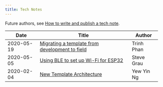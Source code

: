 ```yaml
---
title: Tech Notes
---
```


Future authors, see [How to write and publish a tech note](how-to-write-and-publish-a-tech-note).

|Date|Title|Author|
|-|-|-|
|2020-05-19|[Migrating a template from development to field](migrating-a-template-from-development-to-field)|Trinh Phan|
|2020-05-05|[Using BLE to set up Wi-Fi for ESP32](using-ble-to-set-up-wi-fi-for-esp32)|Steve Grau|
|2020-02-04|[New Template Architecture](new-template-architecture-2020-02-04)|Yew Yin Ng|
